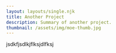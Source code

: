 ```yaml
---
layout: layouts/single.njk
title: Another Project
description: Summary of another project.
thumbnail: /assets/img/moe-thumb.jpg
---
```


jsdkfjsdlkjflksjdlfksj